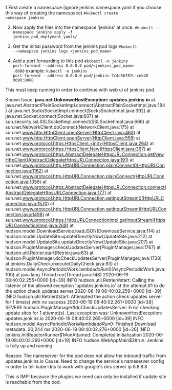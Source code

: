 1.First create a namespace (ignore jenkins.namespace.yaml if you choose this way of creating the namespace)
<code>#kubectl create namespace jenkins</code>

2. Now apply the files into the namespace 'jenkins' at once.
<code>#kubectl --namespace jenkins apply -f jenkins_pod_deplyment_yamls/</code>

3. Get the initial password from the jenkins pod logs
<code>#kubectl --namespace jenkins logs <jenkins_pod_name> </code>

4. Add a port forwarding to this pod
<code>#kubectl -n jenkins port-forward --address 0.0.0.0 pod/<jenkins_pod_name> <any free port>:8080</code>
example:
 <code>kubectl -n jenkins port-forward --address 0.0.0.0 pod/jenkins-7c4d5b787c-cnk48 9090:8080</code>
 
This must keep running in order to continue with web ui of jenkins pod.



Known Issue:
<b>java.net.UnknownHostException: updates.jenkins.io</b>
        at java.net.AbstractPlainSocketImpl.connect(AbstractPlainSocketImpl.java:184)
        at java.net.SocksSocketImpl.connect(SocksSocketImpl.java:392)
        at java.net.Socket.connect(Socket.java:607)
        at sun.security.ssl.SSLSocketImpl.connect(SSLSocketImpl.java:666)
        at sun.net.NetworkClient.doConnect(NetworkClient.java:175)
        at sun.net.www.http.HttpClient.openServer(HttpClient.java:463)
        at sun.net.www.http.HttpClient.openServer(HttpClient.java:558)
        at sun.net.www.protocol.https.HttpsClient.<init>(HttpsClient.java:264)
        at sun.net.www.protocol.https.HttpsClient.New(HttpsClient.java:367)
        at sun.net.www.protocol.https.AbstractDelegateHttpsURLConnection.getNewHttpClient(AbstractDelegateHttpsURLConnection.java:191)
        at sun.net.www.protocol.http.HttpURLConnection.plainConnect0(HttpURLConnection.java:1162)
        at sun.net.www.protocol.http.HttpURLConnection.plainConnect(HttpURLConnection.java:1056)
        at sun.net.www.protocol.https.AbstractDelegateHttpsURLConnection.connect(AbstractDelegateHttpsURLConnection.java:177)
        at sun.net.www.protocol.http.HttpURLConnection.getInputStream0(HttpURLConnection.java:1570)
        at sun.net.www.protocol.http.HttpURLConnection.getInputStream(HttpURLConnection.java:1498)
        at sun.net.www.protocol.https.HttpsURLConnectionImpl.getInputStream(HttpsURLConnectionImpl.java:268)
        at hudson.model.DownloadService.loadJSON(DownloadService.java:114)
        at hudson.model.UpdateSite.updateDirectlyNow(UpdateSite.java:212)
        at hudson.model.UpdateSite.updateDirectlyNow(UpdateSite.java:207)
        at hudson.PluginManager.checkUpdatesServer(PluginManager.java:1767)
        at hudson.util.Retrier.start(Retrier.java:63)
        at hudson.PluginManager.doCheckUpdatesServer(PluginManager.java:1738)
        at jenkins.DailyCheck.execute(DailyCheck.java:93)
        at hudson.model.AsyncPeriodicWork.lambda$doRun$0(AsyncPeriodicWork.java:100)
        at java.lang.Thread.run(Thread.java:748)
2020-06-19 08:40:02.255+0000 [id=39]    INFO    hudson.util.Retrier#start: Calling the listener of the allowed exception 'updates.jenkins.io' at the attempt #1 to do the action check updates server
2020-06-19 08:40:02.259+0000 [id=39]    INFO    hudson.util.Retrier#start: Attempted the action check updates server for 1 time(s) with no success
2020-06-19 08:40:02.261+0000 [id=39]    SEVERE  hudson.PluginManager#doCheckUpdatesServer: Error checking update sites for 1 attempt(s). Last exception was: UnknownHostException: updates.jenkins.io
2020-06-19 08:40:02.265+0000 [id=39]    INFO    hudson.model.AsyncPeriodicWork#lambda$doRun$0: Finished Download metadata. 20,244 ms
2020-06-19 08:40:02.276+0000 [id=26]    INFO    jenkins.InitReactorRunner$1#onAttained: Completed initialization
2020-06-19 08:40:02.290+0000 [id=19]    INFO    hudson.WebAppMain$3#run: Jenkins is fully up and running



Reason:
The nameserver for the pod does not allow the inbound traffic from updates.jenkins.io
Cause:
Need to change the service's nameserver config in order to tell kube-dns to work with google's dns server ip 8.8.8.8


This is IMP! because the plugins we need can only be installed if update site is reachable from the pod.
